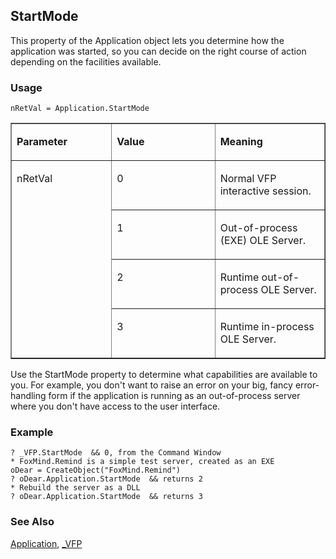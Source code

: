 ## StartMode

This property of the Application object lets you determine how the application was started, so you can decide on the right course of action depending on the facilities available.

### Usage

```foxpro
nRetVal = Application.StartMode
```
<table border cellspacing=0 cellpadding=0 width=100%>
<tr>
  <td width=32% valign=top>
  <p><b>Parameter</b></p>
  </td>
  <td width=23% valign=top>
  <p><b>Value</b></p>
  </td>
  <td width=45% valign=top>
  <p><b>Meaning</b></p>
  </td>
 </tr>
<tr>
  <td width=32% rowspan=4 valign=top>
  <p>nRetVal</p>
  </td>
  <td width=23% valign=top>
  <p>0</p>
  </td>
  <td width=45% valign=top>
  <p>Normal VFP interactive session.</p>
  </td>
 </tr>
<tr>
  <td width=33% valign=top>
  <p>1</p>
  </td>
  <td width=67% valign=top>
  <p>Out-of-process (EXE) OLE Server.</p>
  </td>
 </tr>
<tr>
  <td width=33% valign=top>
  <p>2</p>
  </td>
  <td width=67% valign=top>
  <p>Runtime out-of-process OLE Server.</p>
  </td>
 </tr>
<tr>
  <td width=33% valign=top>
  <p>3</p>
  </td>
  <td width=67% valign=top>
  <p>Runtime in-process OLE Server.</p>
  </td>
 </tr>
</table>

Use the StartMode property to determine what capabilities are available to you. For example, you don't want to raise an error on your big, fancy error-handling form if the application is running as an out-of-process server where you don't have access to the user interface.

### Example

```foxpro
? _VFP.StartMode  && 0, from the Command Window
* FoxMind.Remind is a simple test server, created as an EXE
oDear = CreateObject("FoxMind.Remind")
? oDear.Application.StartMode  && returns 2
* Rebuild the server as a DLL
? oDear.Application.StartMode  && returns 3
```
### See Also

[Application](s4g683.md), [_VFP](s4g683.md)